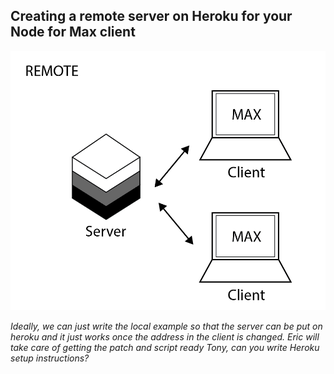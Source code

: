 ## Creating a remote server on Heroku for your Node for Max client

![remote image](/images/Remote@2x.png)

*Ideally, we can just write the local example so that the server can be put on heroku and it just works once the address in the client is changed.*
*Eric will take care of getting the patch and script ready*
*Tony, can you write Heroku setup instructions?*
